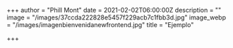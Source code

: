 +++
author = "Phill Mont"
date = 2021-02-02T06:00:00Z
description = ""
image = "/images/37ccda222828e5457f229acb7c1fbb3d.jpg"
image_webp = "/images/imagenbienvenidanewfrontend.jpg"
title = "Ejemplo"

+++
